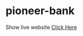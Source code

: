 # pioneer-bank

Show live website [Click Here]("https://webdeveloperbashar.github.io/pioneer-bank")
